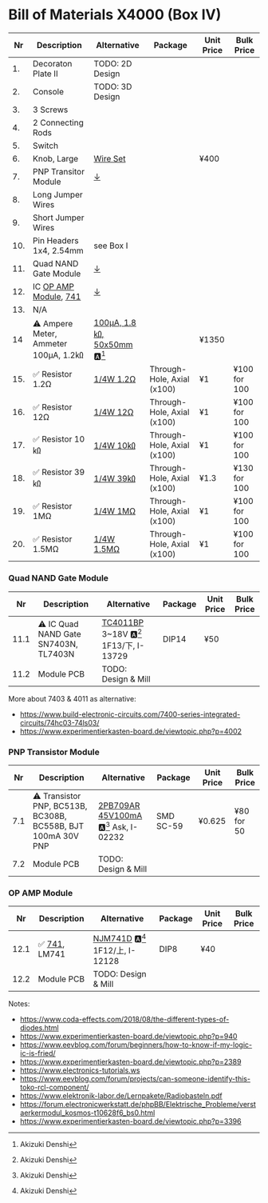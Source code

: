 # Bill of Materials X4000 (Box IV)

| Nr  | Description            | Alternative            | Package                | Unit Price             |  Bulk Price            |
| --- | ---------------------- | ---------------------- | ---------------------- | ---------------------- | ---------------------- |
| 1.  | Decoraton Plate II     | TODO: 2D Design | | | |
| 2.  | Console                | TODO: 3D Design | | | |
| 3.  | 3 Screws               | | | | |
| 4.  | 2 Connecting Rods      | | | | |
| 5.  | Switch                 | | | | |
| 6.  | Knob, Large            | [Wire Set](https://akizukidenshi.com/catalog/g/gP-05160/)| | ¥400 | |
| 7.  | PNP Transitor Module   | [↓](#pnp-transistor-module) | | | |
| 8.  | Long Jumper Wires      | | | | |
| 9.  | Short Jumper Wires     | | | | |
| 10.  | Pin Headers 1x4, 2.54mm  | see Box I | | |  |
| 11.  | Quad NAND Gate Module | [↓](#quad-nand-gate-module) | | |  |
| 12.  | IC [OP AMP Module](https://www.rigert.com/ee-wiki/index.php?title=KOSMOS_Operationsverstärker-Modul), [741](https://www.rigert.com/ee-wiki/index.php?title=741) | [↓](#op-amp-module) | | | | |
| 13.  | N/A     | | | | |
| 14  | ⚠️ Ampere Meter, Ammeter 100µA, 1.2㏀ | [100µA, 1.8㏀, 50x50mm](https://akizukidenshi.com/catalog/g/gM-00139/) 🅰️[^1] | | ¥1350 |  |
| 15. | ✅ Resistor 1.2Ω        | [1/4W 1.2Ω](https://akizukidenshi.com/catalog/g/gR-25122/)  | Through-Hole, Axial (x100) | ¥1 | ¥100 for 100 |
| 16. | ✅ Resistor 12Ω         | [1/4W 12Ω](https://akizukidenshi.com/catalog/g/gR-14271/)   | Through-Hole, Axial (x100) | ¥1 | ¥100 for 100 |
| 17. | ✅ Resistor 10㏀          | [1/4W 10㏀](https://akizukidenshi.com/catalog/g/gR-25103/)  | Through-Hole, Axial (x100) | ¥1 | ¥100 for 100 |
| 18. | ✅ Resistor 39㏀          | [1/4W 39㏀](https://akizukidenshi.com/catalog/g/gR-25393/)  | Through-Hole, Axial (x100) | ¥1.3 | ¥130 for 100|
| 19. | ✅ Resistor 1MΩ          | [1/4W 1MΩ](https://akizukidenshi.com/catalog/g/gR-25105/)   | Through-Hole, Axial (x100) | ¥1 | ¥100 for 100 |
| 20. | ✅ Resistor 1.5MΩ        | [1/4W 1.5MΩ](https://akizukidenshi.com/catalog/g/gR-14291/) | Through-Hole, Axial (x100) | ¥1 | ¥100 for 100 |

### Quad NAND Gate Module
| Nr  | Description            | Alternative            | Package                | Unit Price             |  Bulk Price            |
| --- | ---------------------- | ---------------------- | ---------------------- | ---------------------- | ---------------------- |
| 11.1 | ⚠️ IC Quad NAND Gate SN7403N, TL7403N | [TC4011BP](https://akizukidenshi.com/catalog/g/gI-13729/) 3~18V 🅰️[^1] 1F13/下, I-13729| DIP14 |¥50 | |
| 11.2  | Module PCB | TODO: Design & Mill | | | | |

More about 7403 & 4011 as alternative:
- https://www.build-electronic-circuits.com/7400-series-integrated-circuits/74hc03-74ls03/
- https://www.experimentierkasten-board.de/viewtopic.php?p=4002


### PNP Transistor Module
| Nr  | Description            | Alternative            | Package                | Unit Price             |  Bulk Price            |
| --- | ---------------------- | ---------------------- | ---------------------- | ---------------------- | ---------------------- |
| 7.1 | ⚠️ Transistor PNP, BC513B, BC308B, BC558B, BJT 100mA 30V PNP | [2PB709AR 45V100mA](https://akizukidenshi.com/catalog/g/gI-02232/) 🅰️[^1] Ask, I-02232| SMD SC-59 | ¥0.625 | ¥80 for 50
| 7.2  | Module PCB | TODO: Design & Mill | | | | |



### OP AMP Module
| Nr  | Description            | Alternative            | Package                | Unit Price             |  Bulk Price            |
| --- | ---------------------- | ---------------------- | ---------------------- | ---------------------- | ---------------------- |
| 12.1  | ✅ [741](https://www.rigert.com/ee-wiki/index.php?title=741), LM741 | [NJM741D](https://akizukidenshi.com/catalog/g/gI-12128/) 🅰️[^1] 1F12/上, I-12128 | DIP8 |  ¥40 | |
| 12.2  | Module PCB | TODO: Design & Mill | | | | |


[^1]: Akizuki Denshi
[^2]: Digikey
[^3]: Sengoku


Notes:
- https://www.coda-effects.com/2018/08/the-different-types-of-diodes.html
- https://www.experimentierkasten-board.de/viewtopic.php?p=940
- https://www.eevblog.com/forum/beginners/how-to-know-if-my-logic-ic-is-fried/
- https://www.experimentierkasten-board.de/viewtopic.php?p=2389
- https://www.electronics-tutorials.ws
- https://www.eevblog.com/forum/projects/can-someone-identify-this-toko-rcl-component/
- https://www.elektronik-labor.de/Lernpakete/Radiobasteln.pdf
- https://forum.electronicwerkstatt.de/phpBB/Elektrische_Probleme/verstaerkermodul_kosmos-t10628f6_bs0.html
- https://www.experimentierkasten-board.de/viewtopic.php?p=3396
